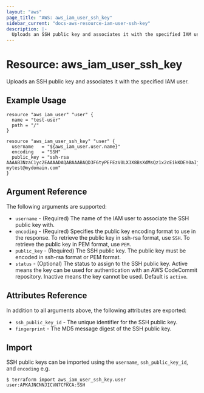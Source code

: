 ```yaml
---
layout: "aws"
page_title: "AWS: aws_iam_user_ssh_key"
sidebar_current: "docs-aws-resource-iam-user-ssh-key"
description: |-
  Uploads an SSH public key and associates it with the specified IAM user.
---
```


# Resource: aws_iam_user_ssh_key

Uploads an SSH public key and associates it with the specified IAM user.

## Example Usage

```hcl
resource "aws_iam_user" "user" {
  name = "test-user"
  path = "/"
}

resource "aws_iam_user_ssh_key" "user" {
  username   = "${aws_iam_user.user.name}"
  encoding   = "SSH"
  public_key = "ssh-rsa AAAAB3NzaC1yc2EAAAADAQABAAABAQD3F6tyPEFEzV0LX3X8BsXdMsQz1x2cEikKDEY0aIj41qgxMCP/iteneqXSIFZBp5vizPvaoIR3Um9xK7PGoW8giupGn+EPuxIA4cDM4vzOqOkiMPhz5XK0whEjkVzTo4+S0puvDZuwIsdiW9mxhJc7tgBNL0cYlWSYVkz4G/fslNfRPW5mYAM49f4fhtxPb5ok4Q2Lg9dPKVHO/Bgeu5woMc7RY0p1ej6D4CKFE6lymSDJpW0YHX/wqE9+cfEauh7xZcG0q9t2ta6F6fmX0agvpFyZo8aFbXeUBr7osSCJNgvavWbM/06niWrOvYX2xwWdhXmXSrbX8ZbabVohBK41 mytest@mydomain.com"
}
```

## Argument Reference

The following arguments are supported:

* `username` - (Required) The name of the IAM user to associate the SSH public key with.
* `encoding` - (Required) Specifies the public key encoding format to use in the response. To retrieve the public key in ssh-rsa format, use `SSH`. To retrieve the public key in PEM format, use `PEM`.
* `public_key` - (Required) The SSH public key. The public key must be encoded in ssh-rsa format or PEM format.
* `status` - (Optional) The status to assign to the SSH public key. Active means the key can be used for authentication with an AWS CodeCommit repository. Inactive means the key cannot be used. Default is `active`.

## Attributes Reference

In addition to all arguments above, the following attributes are exported:

* `ssh_public_key_id` - The unique identifier for the SSH public key.
* `fingerprint` - The MD5 message digest of the SSH public key.

## Import

SSH public keys can be imported using the `username`, `ssh_public_key_id`, and `encoding` e.g.

```
$ terraform import aws_iam_user_ssh_key.user user:APKAJNCNNJICVN7CFKCA:SSH
```
